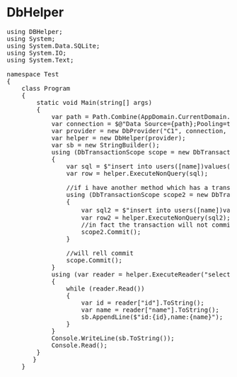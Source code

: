 # DbHelper 
<pre>
using DBHelper; 
using System; 
using System.Data.SQLite; 
using System.IO; 
using System.Text; 

namespace Test 
{ 
    class Program    
    {   
        static void Main(string[] args) 
        { 
            var path = Path.Combine(AppDomain.CurrentDomain.BaseDirectory, "db.data"); 
            var connection = $@"Data Source={path};Pooling=true;FailIfMissing=false"; 
            var provider = new DbProvider("C1", connection, "System.Data.SQLite", _ => SQLiteFactory.Instance); 
            var helper = new DbHelper(provider); 
            var sb = new StringBuilder(); 
            using (DbTransactionScope scope = new DbTransactionScope(provider)) 
            { 
                var sql = $"insert into users([name])values('{Guid.NewGuid().ToString()}')"; 
                var row = helper.ExecuteNonQuery(sql); 

                //if i have another method which has a transaction 
                using (DbTransactionScope scope2 = new DbTransactionScope(provider)) 
                { 
                    var sql2 = $"insert into users([name])values('哎呀呀{Guid.NewGuid().ToString()}')"; 
                    var row2 = helper.ExecuteNonQuery(sql2); 
                    //in fact the transaction will not commit 
                    scope2.Commit(); 
                } 

                //will rell commit 
                scope.Commit(); 
            } 
            using (var reader = helper.ExecuteReader("select * from users")) 
            { 
                while (reader.Read()) 
                { 
                    var id = reader["id"].ToString(); 
                    var name = reader["name"].ToString(); 
                    sb.AppendLine($"id:{id},name:{name}"); 
                } 
            } 
            Console.WriteLine(sb.ToString()); 
            Console.Read(); 
        } 
       } 
    }
</pre>